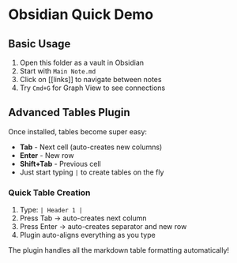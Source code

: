 # Obsidian Quick Demo

## Basic Usage
1. Open this folder as a vault in Obsidian
2. Start with `Main Note.md`
3. Click on [[links]] to navigate between notes
4. Try `Cmd+G` for Graph View to see connections

## Advanced Tables Plugin
Once installed, tables become super easy:
- **Tab** - Next cell (auto-creates new columns)
- **Enter** - New row
- **Shift+Tab** - Previous cell
- Just start typing `|` to create tables on the fly

### Quick Table Creation
1. Type: `| Header 1 |`
2. Press Tab → auto-creates next column
3. Press Enter → auto-creates separator and new row
4. Plugin auto-aligns everything as you type

The plugin handles all the markdown table formatting automatically!